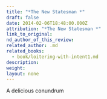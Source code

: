 ```yaml
---
title: "*The New Statesman *"
draft: false
date: 2014-02-06T18:48:00.000Z
attribution: "*The New Statesman *"
link_to_original:
nd_author_of_this_review:
related_author: .md
related_books:
  - book/loitering-with-intent1.md
description:
weight:
layout: none
---
```

A delicious conundrum

